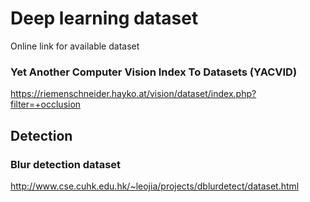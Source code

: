 # Deep learning dataset
Online link for available dataset

### Yet Another Computer Vision Index To Datasets (YACVID)
https://riemenschneider.hayko.at/vision/dataset/index.php?filter=+occlusion



## Detection
### Blur detection dataset
http://www.cse.cuhk.edu.hk/~leojia/projects/dblurdetect/dataset.html
